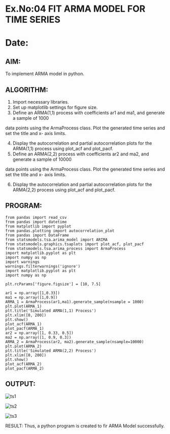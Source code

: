 # Ex.No:04   FIT ARMA MODEL FOR TIME SERIES
# Date: 

## AIM:
To implement ARMA model in python.

## ALGORITHM:
1. Import necessary libraries.
2. Set up matplotlib settings for figure size.
3. Define an ARMA(1,1) process with coefficients ar1 and ma1, and generate a sample of 1000

data points using the ArmaProcess class. Plot the generated time series and set the title and x-
axis limits.

4. Display the autocorrelation and partial autocorrelation plots for the ARMA(1,1) process using
plot_acf and plot_pacf.
5. Define an ARMA(2,2) process with coefficients ar2 and ma2, and generate a sample of 10000

data points using the ArmaProcess class. Plot the generated time series and set the title and x-
axis limits.

6. Display the autocorrelation and partial autocorrelation plots for the ARMA(2,2) process using
plot_acf and plot_pacf.

## PROGRAM:
```
from pandas import read_csv
from pandas import datetime
from matplotlib import pyplot
from pandas.plotting import autocorrelation_plot
from pandas import DataFrame
from statsmodels.tsa.arima_model import ARIMA
from statsmodels.graphics.tsaplots import plot_acf, plot_pacf
from statsmodels.tsa.arima_process import ArmaProcess
import matplotlib.pyplot as plt
import numpy as np
import warnings
warnings.filterwarnings('ignore')
import matplotlib.pyplot as plt
import numpy as np

plt.rcParams['figure.figsize'] = [10, 7.5]

ar1 = np.array([1,0.33])
ma1 = np.array([1,0.9])
ARMA_1 = ArmaProcess(ar1,ma1).generate_sample(nsample = 1000)
plt.plot(ARMA_1)
plt.title('Simulated ARMA(1,1) Process')
plt.xlim([0, 200])
plt.show()
plot_acf(ARMA_1)
plot_pacf(ARMA_1)
ar2 = np.array([1, 0.33, 0.5])
ma2 = np.array([1, 0.9, 0.3])
ARMA_2 = ArmaProcess(ar2, ma2).generate_sample(nsample=10000)
plt.plot(ARMA_2)
plt.title('Simulated ARMA(2,2) Process')
plt.xlim([0, 200])
plt.show()
plot_acf(ARMA_2)
plot_pacf(ARMA_2)
```

## OUTPUT:
![ts1](https://github.com/Ishu-Vasanth/TSA_EXP4/assets/94154614/dc61c770-7478-4efa-a35f-d5750061f5a6)

![ts2](https://github.com/Ishu-Vasanth/TSA_EXP4/assets/94154614/0df0ccdd-1c92-4293-9c4d-c5263e4400a3)

![ts3](https://github.com/Ishu-Vasanth/TSA_EXP4/assets/94154614/8d88be2a-9591-4b30-a67a-9f9ab6c885e1)

RESULT:
Thus, a python program is created to fir ARMA Model successfully.
